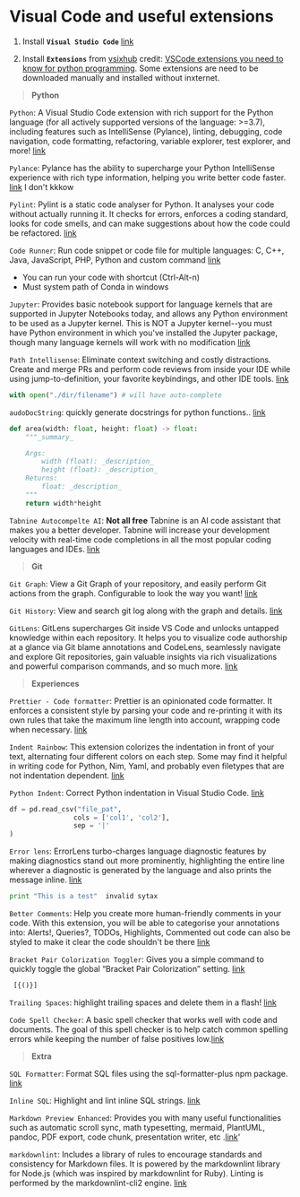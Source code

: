 
# Visual Code and  useful extensions

1. Install **`Visual Studio Code`** [link](https://code.visualstudio.com/download)

2. Install **`Extensions`** from [vsixhub](https://www.vsixhub.com/) credit: [VSCode extensions you need to know for python programming](https://www.youtube.com/watch?v=SxzzFwzPYqo). Some extensions are need to be downloaded manually and installed without inxternet.

> **Python**

`Python`: A Visual Studio Code extension with rich support for the Python language (for all actively supported versions of the language: >=3.7), including features such as IntelliSense (Pylance), linting, debugging, code navigation, code formatting, refactoring, variable explorer, test explorer, and more! [link](https://www.vsixhub.com/vsix/116173/)

`Pylance`:  Pylance has the ability to supercharge your Python IntelliSense experience with rich type information, helping you write better code faster. [link](https://www.vsixhub.com/vsix/116403/) I don't kkkow

`Pylint`:  Pylint is a static code analyser for Python. It analyses your code without actually running it. It checks for errors, enforces a coding standard, looks for code smells, and can make suggestions about how the code could be refactored. [link](https://www.vsixhub.com/vsix/112166/)

`Code Runner`:  Run code snippet or code file for multiple languages: C, C++, Java, JavaScript, PHP, Python and custom command [link](https://www.vsixhub.com/vsix/43/)

- You can run your code with shortcut (Ctrl-Alt-n)
- Must system path of Conda in windows

`Jupyter`:  Provides basic notebook support for language kernels that are supported in Jupyter Notebooks today, and allows any Python environment to be used as a Jupyter kernel. This is NOT a Jupyter kernel--you must have Python environment in which you've installed the Jupyter package, though many language kernels will work with no modification [link](https://www.vsixhub.com/vsix/114775/)

`Path Intellisense`:  Eliminate context switching and costly distractions. Create and merge PRs and perform code reviews from inside your IDE while using jump-to-definition, your favorite keybindings, and other IDE tools. [link](https://www.vsixhub.com/vsix/3332/)

``` python
with open("./dir/filename") # will have auto-complete
```

`audoDocString`:  quickly generate docstrings for python functions.. [link](https://www.vsixhub.com/vsix/4771/)

``` python
def area(width: float, height: float) -> float:
    """_summary_

    Args:
        width (float): _description_
        height (float): _description_
    Returns:
        float: _description_
    """
    return width*height
```

`Tabnine Autocompelte AI`:  **Not all free** Tabnine is an AI code assistant that makes you a better developer. Tabnine will increase your development velocity with real-time code completions in all the most popular coding languages and IDEs. [link](https://www.vsixhub.com/vsix/4232/)

> **Git**

`Git Graph`: View a Git Graph of your repository, and easily perform Git actions from the graph. Configurable to look the way you want! [link](https://www.vsixhub.com/vsix/13/)

`Git History`:  View and search git log along with the graph and details. [link](https://www.vsixhub.com/vsix/2001/)

`GitLens`:  GitLens supercharges Git inside VS Code and unlocks untapped knowledge within each repository. It helps you to visualize code authorship at a glance via Git blame annotations and CodeLens, seamlessly navigate and explore Git repositories, gain valuable insights via rich visualizations and powerful comparison commands, and so much more. [link](https://www.vsixhub.com/vsix/112166/)

> **Experiences**

`Prettier - Code formatter`: Prettier is an opinionated code formatter. It enforces a consistent style by parsing your code and re-printing it with its own rules that take the maximum line length into account, wrapping code when necessary. [link](https://www.vsixhub.com/vsix/47/)

`Indent Rainbow`: This extension colorizes the indentation in front of your text, alternating four different colors on each step. Some may find it helpful in writing code for Python, Nim, Yaml, and probably even filetypes that are not indentation dependent. [link](https://www.vsixhub.com/vsix/1824/)

`Python Indent`:  Correct Python indentation in Visual Studio Code. [link](https://www.vsixhub.com/vsix/1004/)

``` python
df = pd.read_csv("file_pat",
                cols = ['col1', 'col2'],
                sep = '|'
)
```

`Error lens`:  ErrorLens turbo-charges language diagnostic features by making diagnostics stand out more prominently, highlighting the entire line wherever a diagnostic is generated by the language and also prints the message inline. [link](https://www.vsixhub.com/vsix/4148/)

``` python
print "This is a test"  invalid sytax
```

`Better Comments`:  Help you create more human-friendly comments in your code. With this extension, you will be able to categorise your annotations into: Alerts!, Queries?, TODOs, Highlights, Commented out code can also be styled to make it clear the code shouldn't be there [link](https://www.vsixhub.com/vsix/4148/)

`Bracket Pair Colorization Toggler`: Gives you a simple command to quickly toggle the global “Bracket Pair Colorization” setting. [link](https://www.vsixhub.com/vsix/76042/)

``` python
 [{()}]
```

`Trailing Spaces`: highlight trailing spaces and delete them in a flash! [link](https://www.vsixhub.com/vsix/4298/)

`Code Spell Checker`: A basic spell checker that works well with code and documents. The goal of this spell checker is to help catch common spelling errors while keeping the number of false positives low.[link](https://www.vsixhub.com/vsix/1949/)

> **Extra**

`SQL Formatter`: Format SQL files using the sql-formatter-plus npm package. [link](https://www.vsixhub.com/vsix/5708/)

`Inline SQL`: Highlight and lint inline SQL strings. [link](https://www.vsixhub.com/vsix/76198/)

`Markdown Preview Enhanced`: Provides you with many useful functionalities such as automatic scroll sync, math typesetting, mermaid, PlantUML, pandoc, PDF export, code chunk, presentation writer, etc .[link](https://www.vsixhub.com/vsix/1953/)'

`markdownlint`:  Includes a library of rules to encourage standards and consistency for Markdown files. It is powered by the markdownlint library for Node.js (which was inspired by markdownlint for Ruby). Linting is performed by the markdownlint-cli2 engine. [link](https://www.vsixhub.com/vsix/1940/)
